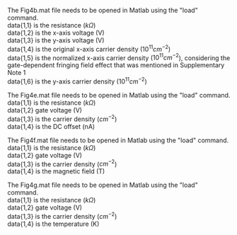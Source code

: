The Fig4b.mat file needs to be opened in Matlab using the "load" command.\
data{1,1} is the resistance ($k\Omega$)\
data{1,2} is the x-axis voltage (V)\
data{1,3} is the y-axis voltage (V)\
data{1,4} is the original x-axis carrier density ($10^{11} cm^{-2}$)\
data{1,5} is the normalized x-axis carrier density ($10^{11} cm^{-2}$), considering the gate-dependent fringing field effect that was mentioned in Supplementary Note 1\
data{1,6} is the y-axis carrier density ($10^{11} cm^{-2}$)


The Fig4e.mat file needs to be opened in Matlab using the "load" command.\
data{1,1} is the resistance ($k\Omega$)\
data{1,2} gate voltage (V)\
data{1,3} is the carrier density ($cm^{-2}$)\
data{1,4} is the DC offset (nA)


The Fig4f.mat file needs to be opened in Matlab using the "load" command.\
data{1,1} is the resistance ($k\Omega$)\
data{1,2} gate voltage (V)\
data{1,3} is the carrier density ($cm^{-2}$)\
data{1,4} is the magnetic field (T)


The Fig4g.mat file needs to be opened in Matlab using the "load" command.\
data{1,1} is the resistance ($k\Omega$)\
data{1,2} gate voltage (V)\
data{1,3} is the carrier density ($cm^{-2}$)\
data{1,4} is the temperature (K)
